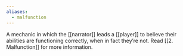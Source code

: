 ```yaml
---
aliases:
  - malfunction
---
```

A mechanic in which the [[narrator]] leads a [[player]] to believe their abilities are functioning correctly, when in fact they’re not.
Read [[2. Malfunction]] for more information.